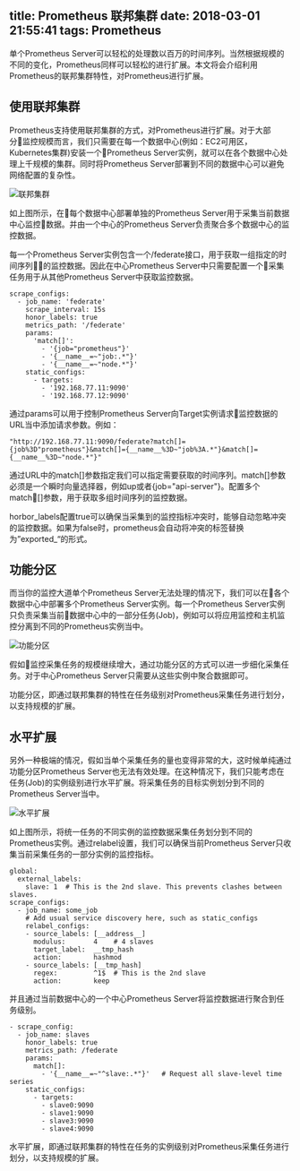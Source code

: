 title: Prometheus 联邦集群
date: 2018-03-01 21:55:41
tags: Prometheus
---

单个Prometheus Server可以轻松的处理数以百万的时间序列。当然根据规模的不同的变化，Prometheus同样可以轻松的进行扩展。本文将会介绍利用Prometheus的联邦集群特性，对Prometheus进行扩展。

<!-- more -->

## 使用联邦集群

Prometheus支持使用联邦集群的方式，对Prometheus进行扩展。对于大部分监控规模而言，我们只需要在每一个数据中心(例如：EC2可用区，Kubernetes集群)安装一个Prometheus Server实例，就可以在各个数据中心处理上千规模的集群。同时将Prometheus Server部署到不同的数据中心可以避免网络配置的复杂性。

![联邦集群](http://p2n2em8ut.bkt.clouddn.com/prometheus-federation.png)

如上图所示，在每个数据中心部署单独的Prometheus Server用于采集当前数据中心监控数据。并由一个中心的Prometheus Server负责聚合多个数据中心的监控数据。

每一个Prometheus Server实例包含一个/federate接口，用于获取一组指定的时间序列的监控数据。因此在中心Prometheus Server中只需要配置一个采集任务用于从其他Prometheus Server中获取监控数据。

```
scrape_configs:
  - job_name: 'federate'
    scrape_interval: 15s
    honor_labels: true
    metrics_path: '/federate'
    params:
      'match[]':
        - '{job="prometheus"}'
        - '{__name__=~"job:.*"}'
        - '{__name__=~"node.*"}'
    static_configs:
      - targets:
        - '192.168.77.11:9090'
        - '192.168.77.12:9090'
```

通过params可以用于控制Prometheus Server向Target实例请求监控数据的URL当中添加请求参数。例如：

```
"http://192.168.77.11:9090/federate?match[]={job%3D"prometheus"}&match[]={__name__%3D~"job%3A.*"}&match[]={__name__%3D~"node.*"}"
```

通过URL中的match[]参数指定我们可以指定需要获取的时间序列。match[]参数必须是一个瞬时向量选择器，例如up或者{job="api-server"}。配置多个match[]参数，用于获取多组时间序列的监控数据。

horbor_labels配置true可以确保当采集到的监控指标冲突时，能够自动忽略冲突的监控数据。如果为false时，prometheus会自动将冲突的标签替换为”exported_<original-label>“的形式。

## 功能分区

而当你的监控大道单个Prometheus Server无法处理的情况下，我们可以在各个数据中心中部署多个Prometheus Server实例。每一个Prometheus Server实例只负责采集当前数据中心中的一部分任务(Job)，例如可以将应用监控和主机监控分离到不同的Prometheus实例当中。

![功能分区](http://p2n2em8ut.bkt.clouddn.com/prometheus-sharding.png)

假如监控采集任务的规模继续增大，通过功能分区的方式可以进一步细化采集任务。对于中心Prometheus Server只需要从这些实例中聚合数据即可。

功能分区，即通过联邦集群的特性在任务级别对Prometheus采集任务进行划分，以支持规模的扩展。

## 水平扩展

另外一种极端的情况，假如当单个采集任务的量也变得非常的大，这时候单纯通过功能分区Prometheus Server也无法有效处理。在这种情况下，我们只能考虑在任务(Job)的实例级别进行水平扩展。将采集任务的目标实例划分到不同的Prometheus Server当中。

![水平扩展](http://p2n2em8ut.bkt.clouddn.com/prometheus-horizontal.png)

如上图所示，将统一任务的不同实例的监控数据采集任务划分到不同的Prometheus实例。通过relabel设置，我们可以确保当前Prometheus Server只收集当前采集任务的一部分实例的监控指标。

```
global:
  external_labels:
    slave: 1  # This is the 2nd slave. This prevents clashes between slaves.
scrape_configs:
  - job_name: some_job
    # Add usual service discovery here, such as static_configs
    relabel_configs:
    - source_labels: [__address__]
      modulus:       4    # 4 slaves
      target_label:  __tmp_hash
      action:        hashmod
    - source_labels: [__tmp_hash]
      regex:         ^1$  # This is the 2nd slave
      action:        keep
```

并且通过当前数据中心的一个中心Prometheus Server将监控数据进行聚合到任务级别。

```
- scrape_config:
  - job_name: slaves
    honor_labels: true
    metrics_path: /federate
    params:
      match[]:
        - '{__name__=~"^slave:.*"}'   # Request all slave-level time series
    static_configs:
      - targets:
        - slave0:9090
        - slave1:9090
        - slave3:9090
        - slave4:9090
```

水平扩展，即通过联邦集群的特性在任务的实例级别对Prometheus采集任务进行划分，以支持规模的扩展。
